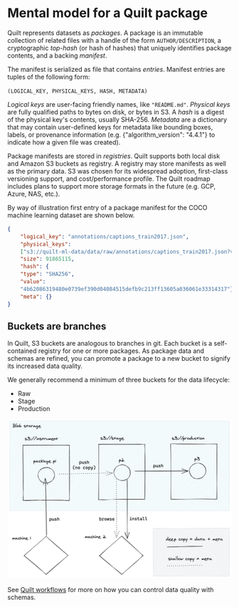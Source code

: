 <!-- markdownlint-disable -->
# Mental model for a Quilt package

Quilt represents datasets as *packages*. A package is an immutable collection of
related files with a handle of the form `AUTHOR/DESCRIPTION`, a cryptographic
*top-hash* (or hash of hashes) that uniquely identifies package contents,
and a backing *manifest*.

The manifest is serialized as file that contains *entries*.
Manifest entries are tuples of the following form:

`(LOGICAL_KEY, PHYSICAL_KEYS, HASH, METADATA)`

*Logical keys* are user-facing friendly names, like `"README.md"`.
*Physical keys* are fully qualified paths to bytes on disk, or bytes in S3.
A *hash* is a digest of the physical key's contents, usually SHA-256.
*Metadata* are a dictionary that may contain user-defined keys for metadata
like bounding boxes, labels, or provenance information
(e.g. {"algorithm_version": "4.4.1"} to indicate how a given file was created).

Package manifests are stored in *registries*.
Quilt supports both local disk and Amazon S3 buckets as registry.
A registry may store manifests as well as the primary data.
S3 was chosen for its widespread adoption, first-class versioning support,
and cost/performance profile.
The Quilt roadmap includes plans to support more storage formats in the future
(e.g. GCP, Azure, NAS, etc.).

By way of illustration first entry of a package manifest for the COCO machine learning
dataset are shown below.

```json
{
    "logical_key": "annotations/captions_train2017.json",
    "physical_keys":
    ["s3://quilt-ml-data/data/raw/annotations/captions_train2017.json?versionId=UtzkAN8FP4irtroeN9bfYP1yKzX7ko3G"],
    "size": 91865115,
    "hash": {
    "type": "SHA256",
    "value":
    "4b62086319480e0739ef390d04084515defb9c213ff13605a036061e33314317"},
    "meta": {}
}
```

## Buckets are branches

In Quilt, S3 buckets are analogous to branches in git. Each bucket is a self-contained
registry for one or more packages. As package data and schemas are refined, you
can promote a package to a new bucket to signify its increased data quality.

We generally recommend a minimum of three buckets for the data lifecycle:
* Raw
* Stage
* Production

![](imgs/three-bucket-flow.png)


See [Quilt workflows](advanced-features/workflows.md) for more on how you can
control data quality with schemas.
